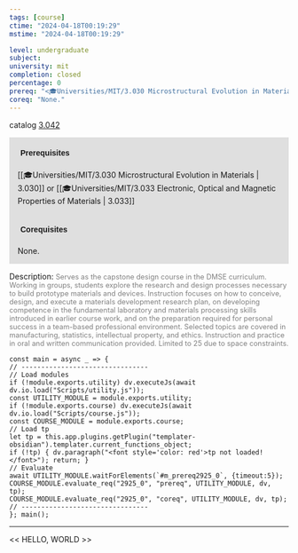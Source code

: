 ```yaml
---
tags: [course]
ctime: "2024-04-18T00:19:29"
mstime: "2024-04-18T00:19:29"

level: undergraduate
subject: 
university: mit
completion: closed
percentage: 0
prereq: "<🎓Universities/MIT/3.030 Microstructural Evolution in Materials> or <🎓Universities/MIT/3.033 Electronic, Optical and Magnetic Properties of Materials>"
coreq: "None."
---
```


catalog [3.042](http://student.mit.edu/catalog/m3a.html#3.042)

<span style="display: block; padding: 15px; background-color: rgb(100, 100, 100, 0.2);"><font id="m_prereq2925_0" style="display: block; font-family: Arial, sans-serif; font-weight: bold; padding: 5px">Prerequisites</font><br><span id="prereq2925_0">[[🎓Universities/MIT/3.030 Microstructural Evolution in Materials | 3.030]] or [[🎓Universities/MIT/3.033 Electronic, Optical and Magnetic Properties of Materials | 3.033]]</span></span>
<span style="display: block; padding: 15px; background-color: rgb(100, 100, 100, 0.2);"><font id="m_coreq2925_0" style="display: block; font-family: Arial, sans-serif; font-weight: bold; padding: 5px">Corequisites</font><br><span id="coreq2925_0">None.</span></span>

<font style="">Description:</font>
<font style="color: grey; font-size: 0.8rem;">Serves as the capstone design course in the DMSE curriculum. Working in groups, students explore the research and design processes necessary to build prototype materials and devices. Instruction focuses on how to conceive, design, and execute a materials development research plan, on developing competence in the fundamental laboratory and materials processing skills introduced in earlier course work, and on the preparation required for personal success in a team-based professional environment. Selected topics are covered in manufacturing, statistics, intellectual property, and ethics. Instruction and practice in oral and written communication provided. Limited to 25 due to space constraints.</font>

```dataviewjs
const main = async _ => {
// --------------------------------
// Load modules
if (!module.exports.utility) dv.executeJs(await dv.io.load("Scripts/utility.js"));
const UTILITY_MODULE = module.exports.utility;
if (!module.exports.course) dv.executeJs(await dv.io.load("Scripts/course.js"));
const COURSE_MODULE = module.exports.course;
// Load tp
let tp = this.app.plugins.getPlugin("templater-obsidian").templater.current_functions_object;
if (!tp) { dv.paragraph("<font style='color: red'>tp not loaded!</font>"); return; }
// Evaluate
await UTILITY_MODULE.waitForElements(`#m_prereq2925_0`, {timeout:5});
COURSE_MODULE.evaluate_req("2925_0", "prereq", UTILITY_MODULE, dv, tp);
COURSE_MODULE.evaluate_req("2925_0", "coreq", UTILITY_MODULE, dv, tp);
// --------------------------------
}; main();
```

---

<< HELLO, WORLD >>
